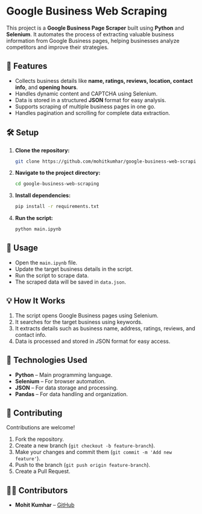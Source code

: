 # Google Business Web Scraping  

This project is a **Google Business Page Scraper** built using **Python** and **Selenium**. It automates the process of extracting valuable business information from Google Business pages, helping businesses analyze competitors and improve their strategies.  

## 🚀 Features  
- Collects business details like **name, ratings, reviews, location, contact info**, and **opening hours**.  
- Handles dynamic content and CAPTCHA using Selenium.  
- Data is stored in a structured **JSON** format for easy analysis.  
- Supports scraping of multiple business pages in one go.  
- Handles pagination and scrolling for complete data extraction.  

## 🛠️ Setup  
1. **Clone the repository:**  
   ```bash
   git clone https://github.com/mohitkumhar/google-business-web-scraping.git
   ```  
2. **Navigate to the project directory:**  
   ```bash
   cd google-business-web-scraping
   ```  
3. **Install dependencies:**  
   ```bash
   pip install -r requirements.txt
   ```  
4. **Run the script:**  
   ```bash
   python main.ipynb
   ```  

## 📝 Usage  
- Open the `main.ipynb` file.  
- Update the target business details in the script.  
- Run the script to scrape data.  
- The scraped data will be saved in `data.json`.  

## 💡 How It Works  
1. The script opens Google Business pages using Selenium.  
2. It searches for the target business using keywords.  
3. It extracts details such as business name, address, ratings, reviews, and contact info.  
4. Data is processed and stored in JSON format for easy access.  

## 🤖 Technologies Used  
- **Python** – Main programming language.  
- **Selenium** – For browser automation.  
- **JSON** – For data storage and processing.  
- **Pandas** – For data handling and organization.  

## 🤝 Contributing  
Contributions are welcome!  
1. Fork the repository.  
2. Create a new branch (`git checkout -b feature-branch`).  
3. Make your changes and commit them (`git commit -m 'Add new feature'`).  
4. Push to the branch (`git push origin feature-branch`).  
5. Create a Pull Request.  

## 👨‍💻 Contributors  
- **Mohit Kumhar** – [GitHub](https://github.com/mohitkumhar)  

